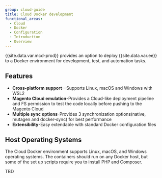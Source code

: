```yaml
---
group: cloud-guide
title: Cloud Docker development
functional_areas:
  - Cloud
  - Docker
  - Configuration
  - Introduction
  - Overview
---
```


{{site.data.var.mcd-prod}} provides an option to deploy {{site.data.var.ee}} to a Docker environment for development, test, and automation tasks.

## Features

-  **Cross-platform support**—Supports Linux, macOS and Windows with WSL2
-  **Magento Cloud emulation**-Provides a Cloud-like deployment pipeline and FS permission to test the code locally before pushing to the Magento Cloud
-  **Multiple sync options**-Provides 3 synchronization options(native, mutagen and docker-sync) for best performance
-  **Extensibility**-Easy extendable with standard Docker configuration files

## Host Operating Systems

The Cloud Docker environment supports Linux, macOS, and Windows operating systems. The containers should run on any Docker host, but some of the set up scripts require you to install PHP and Composer.

TBD

[config docker]: {{site.baseurl}}/cloud/docker/docker-config.html
